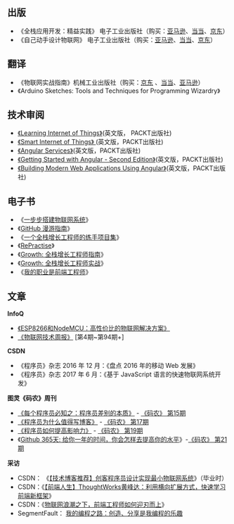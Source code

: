 出版
---

 - 《全栈应用开发：精益实践》  电子工业出版社（购买：[亚马逊](https://www.amazon.cn/dp/B0722YJR89)、[当当](http://product.dangdang.com/25077858.html)、[京东](http://item.jd.com/12195442.html)）
 - 《自己动手设计物联网》 电子工业出版社（购买：[亚马逊](https://www.amazon.cn/%E5%9B%BE%E4%B9%A6/dp/B01IBZWTWW?ie=UTF8&creative=2384&creativeASIN=B01IBZWTWW&linkCode=df0&ref_=asc_df_B01IBZWTWW2239914&tag=douban-23)、[当当](http://product.dangdang.com/24000878.html?_ddclickunion=P-306226-0-s26841195|ad_type=0|sys_id=1#dd_refer=https%3A%2F%2Fbook.douban.com%2Flink2%2F%3Flowest%3D4250%26pre%3D0%26vendor%3Ddangdang%26srcpage%3Dsubject%26price%3D5020%26pos%3D1%26url%3Dhttp%253a%252f%252funion.dangdang.com%252ftransfer.php%253ffrom%253dp-306226-0-s26841195%2526backurl%253dhttp%253a%252f%252fproduct.dangdang.com%252fproduct.aspx%253fproduct_id%253d24000878%26cntvendor%3D4%26srcsubj%3D26841195%26type%3Dbkbuy%26subject%3D26841195)、[京东](http://item.jd.com/11946585.html)）

翻译
---

- 《物联网实战指南》机械工业出版社（购买：[京东](https://item.jd.com/12037436.html)
、[当当](http://product.dangdang.com/24035320.html)、[亚马逊](https://www.amazon.cn/dp/B01M06CK6R/)）
- 《Arduino Sketches: Tools and Techniques for Programming Wizardry》

技术审阅
---

 - [《Learning Internet of Things》](https://www.packtpub.com/application-development/learning-internet-things)(英文版， PACKT出版社)
 - [《Smart Internet of Things》 ](https://www.packtpub.com/hardware-and-creative/smart-internet-things-projects)(英文版，PACKT出版社)
 - [《Angular Services》](https://www.packtpub.com/web-development/angular-services)(英文版，PACKT出版社)
 - [《Getting Started with Angular - Second Edition》](https://www.packtpub.com/web-development/getting-started-angular-second-edition)(英文版，PACKT出版社)
 - [《Building Modern Web Applications Using Angular》](https://www.packtpub.com/web-development/building-modern-web-applications-using-angular)(英文版，PACKT出版社)

电子书
---

 - 《[一步步搭建物联网系统](http://designiot.phodal.com)》
 - 《[GitHub 漫游指南](http://github.phodal.com/)》
 - 《[一个全栈增长工程师的练手项目集](https://github.com/phodal/ideabook)》
 - 《[RePractise](https://github.com/phodal/repractise)》
 - 《[Growth: 全栈增长工程师指南](https://github.com/phodal/growth-ebook)》
 - 《[Growth: 全栈增长工程师实战](https://github.com/phodal/growth-in-action)》
 - 《[我的职业是前端工程师](http://github.com/phodal/fe)》

文章
---

**InfoQ**

 - [《ESP8266和NodeMCU：高性价比的物联网解决方案》](http://www.infoq.com/cn/articles/esp8266-nodemcu)
 - [《物联网技术周报》](http://www.infoq.com/cn/adf) [第4期~第94期+]

**CSDN**

 - 《程序员》杂志 2016 年 12 月：《盘点 2016 年的移动 Web 发展》
 - 《程序员》杂志 2017 年 6 月：《基于 JavaScript 语言的快速物联网系统开发》

**图灵《码农》周刊**

- [《每个程序员必知之：程序员差别的本质》](http://www.phodal.com/blog/think-about-technology-and-tools/) - [《码农》 第15期](http://www.ituring.com.cn/book/1553)
- [《程序员为什么值得写博客》](http://www.phodal.com/blog/think-of-rework-be-a-writer/) - [《码农》 第17期](http://www.ituring.com.cn/book/1651)
- [《程序员如何提高影响力》](http://www.phodal.com/blog/how-to-improve-impact/) - [《码农》 第19期](http://www.ituring.com.cn/book/1705)
- 《[Github 365天: 给你一年的时间，你会怎样去提高你的水平](https://www.phodal.com/blog/github-365-days-review/)》-[《码农》 第21期](http://www.ituring.com.cn/book/1760)

**采访**

 - CSDN： 《[【技术博客推荐】创客程序员设计实现最小物联网系统](http://www.csdn.net/article/2014-03-05/2818640-internet-of-things-blog)》（毕业时）
 - CSDN：《[【前端人生】ThoughtWorks黄峰达：利用横向扩展方式，快速学习前端新框架](http://www.csdn.net/article/2015-07-16/2825225-ThoughtWorks-phodal)》
 - CSDN：《[物联网浪潮之下，前端工程师如何迎刃而上](http://geek.csdn.net/news/detail/199943)》
 - SegmentFault： [我的编程之路：创造、分享是我编程的乐趣](https://segmentfault.com/a/1190000004513191)
